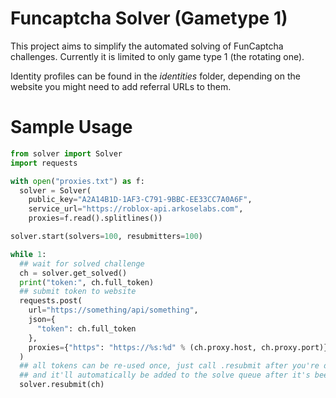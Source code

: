 # Funcaptcha Solver (Gametype 1)
This project aims to simplify the automated solving of FunCaptcha challenges. Currently it is limited to only game type 1 (the rotating one).

Identity profiles can be found in the *identities* folder, depending on the website you might need to add referral URLs to them.

# Sample Usage
```python
from solver import Solver
import requests

with open("proxies.txt") as f:
  solver = Solver(
    public_key="A2A14B1D-1AF3-C791-9BBC-EE33CC7A0A6F",
    service_url="https://roblox-api.arkoselabs.com",
    proxies=f.read().splitlines())

solver.start(solvers=100, resubmitters=100)

while 1:
  ## wait for solved challenge
  ch = solver.get_solved()
  print("token:", ch.full_token)
  ## submit token to website
  requests.post(
    url="https://something/api/something",
    json={
      "token": ch.full_token
    },
    proxies={"https": "https://%s:%d" % (ch.proxy.host, ch.proxy.port)}
  )
  ## all tokens can be re-used once, just call .resubmit after you're done
  ## and it'll automatically be added to the solve queue after it's been re-submitted
  solver.resubmit(ch)
  
```
